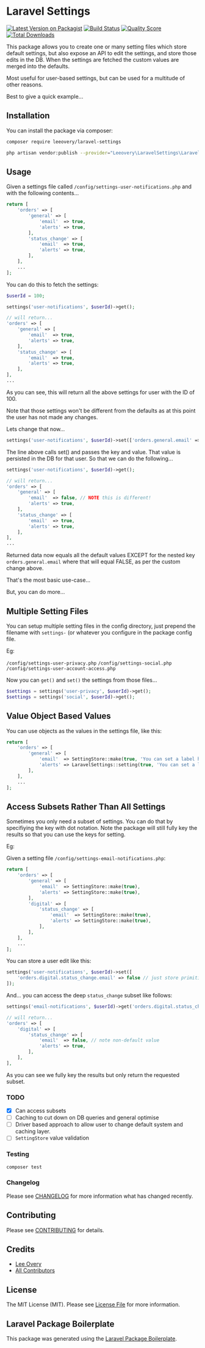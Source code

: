 # Laravel Settings

[![Latest Version on Packagist](https://img.shields.io/packagist/v/leeovery/laravel-settings.svg?style=flat-square)](https://packagist.org/packages/leeovery/laravel-settings)
[![Build Status](https://img.shields.io/travis/leeovery/laravel-settings/master.svg?style=flat-square)](https://travis-ci.org/leeovery/laravel-settings)
[![Quality Score](https://img.shields.io/scrutinizer/g/leeovery/laravel-settings.svg?style=flat-square)](https://scrutinizer-ci.com/g/leeovery/laravel-settings)
[![Total Downloads](https://img.shields.io/packagist/dt/leeovery/laravel-settings.svg?style=flat-square)](https://packagist.org/packages/leeovery/laravel-settings)

This package allows you to create one or many setting files which store default settings, but also expose an API to edit the settings, and store those edits in the DB. When the settings are fetched the custom values are merged into the defaults.

Most useful for user-based settings, but can be used for a multitude of other reasons.

Best to give a quick example...

## Installation

You can install the package via composer:

```bash
composer require leeovery/laravel-settings
```

``` bash
php artisan vendor:publish --provider="Leeovery\LaravelSettings\LaravelSettingsServiceProvider" --tag="config"
```

## Usage

Given a settings file called `/config/settings-user-notifications.php`
and with the following contents...

``` php
return [
    'orders' => [
        'general' => [
            'email'  => true,
            'alerts' => true,
        ],
        'status_change' => [
            'email'  => true,
            'alerts' => true,
        ],
    ],
    ...
];
```

You can do this to fetch the settings:

``` php
$userId = 100;

settings('user-notifications', $userId)->get();

// will return...
'orders' => [
    'general' => [
        'email'  => true,
        'alerts' => true,
    ],
    'status_change' => [
        'email'  => true,
        'alerts' => true,
    ],
],
...
```

As you can see, this will return all the above settings for user with the ID of 100.

Note that those settings won't be different from the defaults as at this point the user has not made any changes.

Lets change that now...

``` php
settings('user-notifications', $userId)->set(['orders.general.email' => false]);
```

The line above calls set() and passes the key and value. That value is persisted in the DB for that user. So that we can do the following...

``` php
settings('user-notifications', $userId)->get();

// will return...
'orders' => [
    'general' => [
        'email'  => false, // NOTE this is different!
        'alerts' => true,
    ],
    'status_change' => [
        'email'  => true,
        'alerts' => true,
    ],
],
...
```

Returned data now equals all the default values EXCEPT for the nested key `orders.general.email` where that will equal FALSE, as per the custom change above.

That's the most basic use-case...

But, you can do more...

## Multiple Setting Files

You can setup multiple setting files in the config directory, just prepend the filename with `settings-` (or whatever you configure in the package config file.

Eg:

`/config/settings-user-privacy.php`
`/config/settings-social.php`
`/config/settings-user-account-access.php`

Now you can `get()` and `set()` the settings from those files...

``` php
$settings = settings('user-privacy', $userId)->get();
$settings = settings('social', $userId)->get();
```

## Value Object Based Values

You can use objects as the values in the settings file, like this:

``` php
return [
    'orders' => [
        'general' => [
            'email'  => SettingStore::make(true, 'You can set a label here'), // option one
            'alerts' => LaravelSettings::setting(true, 'You can set a label here'), // option two
        ],
    ],
    ...
];
```

## Access Subsets Rather Than All Settings

Sometimes you only need a subset of settings. You can do that by specifiying the key with dot notation. Note the package will still fully key the results so that you can use the keys for setting.

Eg:

Given a setting file `/config/settings-email-notifications.php`:

``` php
return [
    'orders' => [
        'general' => [
            'email'  => SettingStore::make(true),
            'alerts' => SettingStore::make(true),
        ],
        'digital' => [
            'status_change' => [
                'email'  => SettingStore::make(true),
                'alerts' => SettingStore::make(true),
            ],
        ],
    ],
    ...
];
```

You can store a user edit like this:

``` php
settings('user-notifications', $userId)->set([
    'orders.digital.status_change.email' => false // just store primitive value here not VO
]);
```

And... you can access the deep `status_change` subset like follows:

``` php
settings('email-notifications', $userId)->get('orders.digital.status_change');

// will return...
'orders' => [
    'digital' => [
        'status_change' => [
            'email'  => false, // note non-default value
            'alerts' => true,
        ],
    ],
],
```

As you can see we fully key the results but only return the requested subset.


### TODO

- [x] Can access subsets
- [ ] Caching to cut down on DB queries and general optimise
- [ ] Driver based approach to allow user to change default system and caching layer.
- [ ] `SettingStore` value validation

### Testing

``` bash
composer test
```

### Changelog

Please see [CHANGELOG](CHANGELOG.md) for more information what has changed recently.

## Contributing

Please see [CONTRIBUTING](CONTRIBUTING.md) for details.

## Credits

- [Lee Overy](https://github.com/leeovery)
- [All Contributors](../../contributors)

## License

The MIT License (MIT). Please see [License File](LICENSE.md) for more information.

## Laravel Package Boilerplate

This package was generated using the [Laravel Package Boilerplate](https://laravelpackageboilerplate.com).
